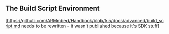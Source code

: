 ## The Build Script Environment

[https://github.com/ARMmbed/Handbook/blob/5.5/docs/advanced/build_script.md needs to be rewritten - it wasn't published because it's SDK stuff]
